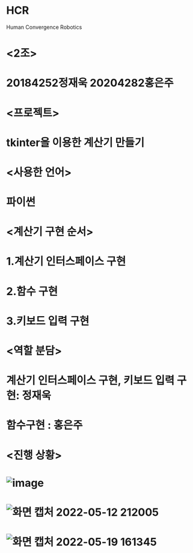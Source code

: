 # HCR
Human Convergence Robotics
# <2조> 
# 20184252정재욱 20204282홍은주

# <프로젝트>
# tkinter을 이용한 계산기 만들기

# <사용한 언어>
# 파이썬

# <계산기 구현 순서>
# 1.계산기 인터스페이스 구현
# 2.함수 구현
# 3.키보드 입력 구현

# <역할 분담>
# 계산기 인터스페이스 구현, 키보드 입력 구현: 정재욱
# 함수구현 : 홍은주

# <진행 상황>
# ![image](https://user-images.githubusercontent.com/101317154/165744749-3b8387e0-8867-404d-9c96-b290004674be.png)
# ![화면 캡처 2022-05-12 212005](https://user-images.githubusercontent.com/101317154/168073293-c7a1c000-2b90-4604-8e38-fff9eb123e33.png)
# ![화면 캡처 2022-05-19 161345](https://user-images.githubusercontent.com/101317154/169233565-604289a6-d6f7-43c2-91e0-1304a8b23f4b.png)

